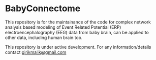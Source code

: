 # BabyConnectome
This repository is for the maintainance of the code for complex network analysis based modeling of Event Related Potential (ERP) electroencephalography (EEG) data from baby brain, can be applied to other data, including human brain too.

This repository is under active development. 
For any information/details contact girikmalik@gmail.com 
